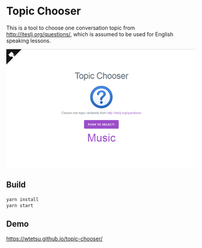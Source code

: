 # Topic Chooser
This is a tool to choose one conversation topic from http://iteslj.org/questions/, which is assumed to be used for English speaking lessons.

![ss01](https://github.com/wtetsu/topic-chooser/blob/images/ss01.png)

## Build
```tty
yarn install
yarn start
```

## Demo
https://wtetsu.github.io/topic-chooser/
